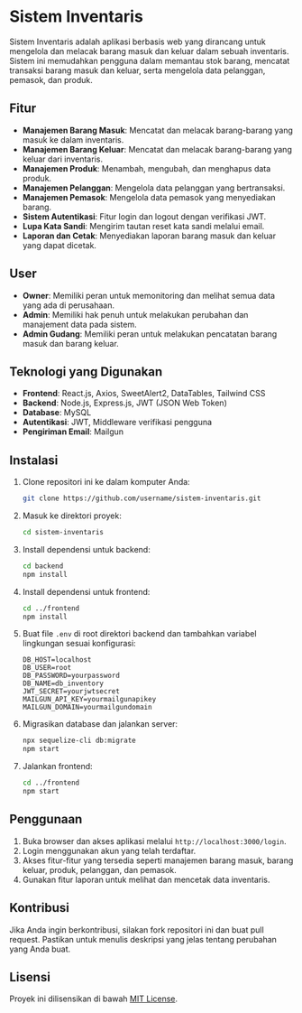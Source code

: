 # Sistem Inventaris

Sistem Inventaris adalah aplikasi berbasis web yang dirancang untuk mengelola dan melacak barang masuk dan keluar dalam sebuah inventaris. Sistem ini memudahkan pengguna dalam memantau stok barang, mencatat transaksi barang masuk dan keluar, serta mengelola data pelanggan, pemasok, dan produk.

## Fitur

- **Manajemen Barang Masuk**: Mencatat dan melacak barang-barang yang masuk ke dalam inventaris.
- **Manajemen Barang Keluar**: Mencatat dan melacak barang-barang yang keluar dari inventaris.
- **Manajemen Produk**: Menambah, mengubah, dan menghapus data produk.
- **Manajemen Pelanggan**: Mengelola data pelanggan yang bertransaksi.
- **Manajemen Pemasok**: Mengelola data pemasok yang menyediakan barang.
- **Sistem Autentikasi**: Fitur login dan logout dengan verifikasi JWT.
- **Lupa Kata Sandi**: Mengirim tautan reset kata sandi melalui email.
- **Laporan dan Cetak**: Menyediakan laporan barang masuk dan keluar yang dapat dicetak.

## User
- **Owner**: Memiliki peran untuk memonitoring dan melihat semua data yang ada di perusahaan.
- **Admin**: Memiliki hak penuh untuk melakukan perubahan dan manajement data pada sistem.
- **Admin Gudang**: Memiliki peran untuk melakukan pencatatan barang masuk dan barang keluar.
## Teknologi yang Digunakan

- **Frontend**: React.js, Axios, SweetAlert2, DataTables, Tailwind CSS
- **Backend**: Node.js, Express.js, JWT (JSON Web Token)
- **Database**: MySQL
- **Autentikasi**: JWT, Middleware verifikasi pengguna
- **Pengiriman Email**: Mailgun

## Instalasi

1. Clone repositori ini ke dalam komputer Anda:
    ```bash
    git clone https://github.com/username/sistem-inventaris.git
    ```

2. Masuk ke direktori proyek:
    ```bash
    cd sistem-inventaris
    ```

3. Install dependensi untuk backend:
    ```bash
    cd backend
    npm install
    ```

4. Install dependensi untuk frontend:
    ```bash
    cd ../frontend
    npm install
    ```

5. Buat file `.env` di root direktori backend dan tambahkan variabel lingkungan sesuai konfigurasi:
    ```
    DB_HOST=localhost
    DB_USER=root
    DB_PASSWORD=yourpassword
    DB_NAME=db_inventory
    JWT_SECRET=yourjwtsecret
    MAILGUN_API_KEY=yourmailgunapikey
    MAILGUN_DOMAIN=yourmailgundomain
    ```

6. Migrasikan database dan jalankan server:
    ```bash
    npx sequelize-cli db:migrate
    npm start
    ```

7. Jalankan frontend:
    ```bash
    cd ../frontend
    npm start
    ```

## Penggunaan

1. Buka browser dan akses aplikasi melalui `http://localhost:3000/login`.
2. Login menggunakan akun yang telah terdaftar.
3. Akses fitur-fitur yang tersedia seperti manajemen barang masuk, barang keluar, produk, pelanggan, dan pemasok.
4. Gunakan fitur laporan untuk melihat dan mencetak data inventaris.

## Kontribusi

Jika Anda ingin berkontribusi, silakan fork repositori ini dan buat pull request. Pastikan untuk menulis deskripsi yang jelas tentang perubahan yang Anda buat.

## Lisensi

Proyek ini dilisensikan di bawah [MIT License](LICENSE).
